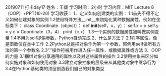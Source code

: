 20190711 打卡day17
姓名：王媛
学习时间：2小时
学习内容：MIT Lecture 8（OOP）+PPT(10-20)
学习收获：
1、定义如何创建类的实例：
1.1首先不得不定义如何创建对象的实例
1.2使用特殊方法__init__来初始化某种数据属性，例如在坐标类下： 
    class Coordinate（object）：
         def __init__(self，x，y）：
               self.x = x
               self.y = y
    c = Coordinate（3，4）
    print（c.x）
1.3一个实例的数据属性被叫做实例变量
1.4不用为self提供参数，Python自动完成
2、什么是方法？
2.1程序属性，像是函数仅在类中工作
2.2Python总是把对象作为第一个参数，惯例用self做所有方法的第一个参数名
2.3“.”操作符被用作进入任一属性，或数据属性或方法
3、OOP的力量
3.1捆绑对象分享通用的属性以及对这些属性的操作
3.2使用抽象来区分如何实施对象和如何使用对象
3.3建立对象抽象的层级来从其他类对象中继承行为
3.4在Python基础类的顶层创造我们自己的对象类型





















